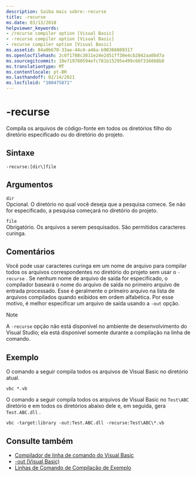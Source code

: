 ```yaml
---
description: Saiba mais sobre:-recurse
title: -recurse
ms.date: 03/13/2018
helpviewer_keywords:
- /recurse compiler option [Visual Basic]
- -recurse compiler option [Visual Basic]
- recurse compiler option [Visual Basic]
ms.assetid: 84a0b670-33ae-44c4-a46a-b90388809317
ms.openlocfilehash: 2c0f1788c3811e24e2d51ff30e4cb2842aa0bd7a
ms.sourcegitcommit: 10e719780594efc781b15295e499c66f316068b8
ms.translationtype: MT
ms.contentlocale: pt-BR
ms.lasthandoff: 02/14/2021
ms.locfileid: "100475871"
---
```

# <a name="-recurse"></a>-recurse

Compila os arquivos de código-fonte em todos os diretórios filho do diretório especificado ou do diretório do projeto.  
  
## <a name="syntax"></a>Sintaxe  
  
```console  
-recurse:[dir\]file  
```  
  
## <a name="arguments"></a>Argumentos  

 `dir`  
 Opcional. O diretório no qual você deseja que a pesquisa comece. Se não for especificado, a pesquisa começará no diretório do projeto.  
  
 `file`  
 Obrigatório. Os arquivos a serem pesquisados. São permitidos caracteres curinga.  
  
## <a name="remarks"></a>Comentários  

 Você pode usar caracteres curinga em um nome de arquivo para compilar todos os arquivos correspondentes no diretório do projeto sem usar o `-recurse` . Se nenhum nome de arquivo de saída for especificado, o compilador baseará o nome do arquivo de saída no primeiro arquivo de entrada processado. Esse é geralmente o primeiro arquivo na lista de arquivos compilados quando exibidos em ordem alfabética. Por esse motivo, é melhor especificar um arquivo de saída usando a `-out` opção.  
  
> [!NOTE]
> A `-recurse` opção não está disponível no ambiente de desenvolvimento do Visual Studio; ela está disponível somente durante a compilação na linha de comando.  
  
## <a name="example"></a>Exemplo  

 O comando a seguir compila todos os arquivos de Visual Basic no diretório atual.  
  
```console
vbc *.vb  
```  
  
 O comando a seguir compila todos os arquivos de Visual Basic no `Test\ABC` diretório e em todos os diretórios abaixo dele e, em seguida, gera `Test.ABC.dll` .  
  
```console
vbc -target:library -out:Test.ABC.dll -recurse:Test\ABC\*.vb  
```  
  
## <a name="see-also"></a>Consulte também

- [Compilador de linha de comando do Visual Basic](index.md)
- [-out (Visual Basic)](out.md)
- [Linhas de Comando de Compilação de Exemplo](sample-compilation-command-lines.md)
